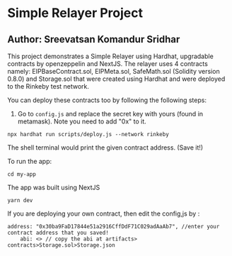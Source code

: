 # Simple Relayer Project

## Author: Sreevatsan Komandur Sridhar

This project demonstrates a Simple Relayer using Hardhat, upgradable contracts by openzeppelin and NextJS. The relayer uses 4 contracts namely: EIPBaseContract.sol, EIPMeta.sol, SafeMath.sol (Solidity version 0.8.0) and Storage.sol that were created using Hardhat and were deployed to the Rinkeby test network.

You can deploy these contracts too by following the following steps:
1) Go to  ```config.js``` and replace the secret key with yours (found in metamask). Note you need to add "0x" to it. 
```
npx hardhat run scripts/deploy.js --network rinkeby
```
The shell terminal would print the given contract address. (Save it!)

To run the app:

```
cd my-app
```
The app was built using NextJS

```
yarn dev
```

If you are deploying your own contract, then edit the config,js by :
```
address: "0x30ba9FaD17844e51a2916CffDdF71C029adAaAb7", //enter your contract address that you saved!
    abi: <> // copy the abi at artifacts> contracts>Storage.sol>Storage.json
```
